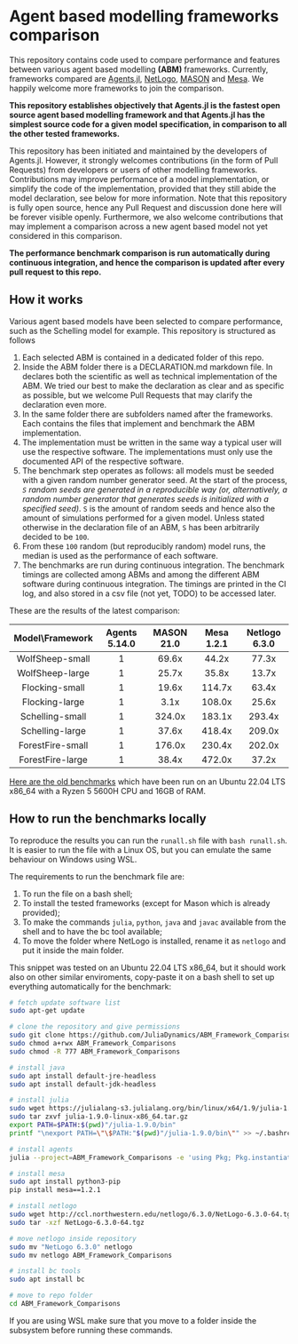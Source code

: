 # Agent based modelling frameworks comparison

This repository contains code used to compare performance and features between various agent based modelling **(ABM)** frameworks. Currently, frameworks compared are [Agents.jl](https://github.com/JuliaDynamics/Agents.jl), [NetLogo](https://github.com/NetLogo/NetLogo), [MASON](https://github.com/eclab/mason) and [Mesa](https://github.com/projectmesa/mesa). We happily welcome more frameworks to join the comparison.

**This repository establishes objectively that Agents.jl is the fastest open source agent based modelling framework and that Agents.jl has the simplest source code for a given model specification, in comparison to all the other tested frameworks.**

This repository has been initiated and maintained by the developers of Agents.jl. However, it strongly welcomes contributions (in the form of Pull Requests) from developers or users of other modelling frameworks. Contributions may improve performance of a model implementation, or simplify the code of the implementation, provided that they still abide the model declaration, see below for more information. Note that this repository is fully open source, hence any Pull Request and discussion done here will be forever visible openly. Furthermore, we also welcome contributions that may implement a comparison across a new agent based model not yet considered in this comparison.

**The performance benchmark comparison is run automatically during continuous integration, and hence the comparison is updated after every pull request to this repo.**

## How it works

Various agent based models have been selected to compare performance, such as the Schelling model for example. This repository is structured as follows

1. Each selected ABM is contained in a dedicated folder of this repo.
1. Inside the ABM folder there is a DECLARATION.md markdown file. In declares both the scientific as well as technical implementation of the ABM. We tried our best to make the declaration as clear and as specific as possible, but we welcome Pull Requests that may clarify the declaration even more.
1. In the same folder there are subfolders named after the frameworks. Each contains the files that implement and benchmark the ABM implementation.
1. The implementation must be written in the same way a typical user will use the respective software. The implementations must only use the documented API of the respective software.
1. The benchmark step operates as follows: all models must be seeded with a given random number generator seed. At the start of the process, _`S` random seeds are generated in a reproducible way (or, alternatively, a random number generator that generates seeds is initialized with a specified seed)_. `S` is the amount of random seeds and hence also the amount of simulations performed for a given model. Unless stated otherwise in the declaration file of an ABM, `S` has been arbitrarily decided to be `100`.
1. From these `100` random (but reproducibly random) model runs, the median is used as the performance of each software.
1. The benchmarks are run during continuous integration. The benchmark timings are collected among ABMs and among the different ABM software during continuous integration. The timings are printed in the CI log, and also stored in a csv file (not yet, TODO) to be accessed later.

These are the results of the latest comparison:

 | Model\Framework  | Agents 5.14.0 | MASON 21.0 | Mesa 1.2.1 | Netlogo 6.3.0 |
|:------------------:|:---------------:|:------------:|:------------:|:---------------:|
 | WolfSheep-small  |      1      |    69.6x    |    44.2x    |     77.3x      |
| WolfSheep-large  |      1      |    25.7x     |    35.8x    |     13.7x      |
|  Flocking-small  |      1     |     19.6x    |   114.7x    |     63.4x      |
|  Flocking-large  |      1      |    3.1x     |   108.0x   |     25.6x      |
| Schelling-small  |      1      |   324.0x    |   183.1x    |     293.4x     |
| Schelling-large  |      1      |    37.6x    |   418.4x    |     209.0x     |
| ForestFire-small |      1      |   176.0x    |   230.4x    |     202.0x     |
| ForestFire-large |      1      |    38.4x    |   472.0x    |     37.2x      |


<!--  better
<table>
    <thead>
        <tr>
            <th>Layer 1</th>
            <th>Layer 2</th>
            <th>Layer 3</th>
        </tr>
    </thead>
    <tbody>
        <tr>
            <td rowspan=4>L1 Name</td>
            <td rowspan=2>L2 Name A</td>
            <td>L3 Name A</td>
        </tr>
        <tr>
            <td>L3 Name B</td>
        </tr>
        <tr>
            <td rowspan=2>L2 Name B</td>
            <td>L3 Name C</td>
        </tr>
        <tr>
            <td>L3 Name D</td>
        </tr>
    </tbody>
</table>

\documentclass{article}
\usepackage{graphicx} % Required for inserting images
\usepackage{multirow}
\usepackage{hhline}
\begin{document}
\begin{table}[ph]
    \begin{tabular}{|c|c|c|c|c|c|}
    \hhline{------}
        \multicolumn{2}{|c|}{Model$\backslash$Framework}  & Agents 5.15.0 & MASON 21.0 & Mesa 1.2.1 & NetLogo 6.3.0 \\ \hline
        \multirow{2}{*}{WolfSheep} & small & 1 & . & 53.7x & 92.1x 
        \\ \hhline{~-----}
        & large & 1 & . & 40.4x & 15.9x \\ \hline
        \multirow{2}{*}{Flocking} & small & 1 & 18.6x & 132.0x & 63.5x 
        \\ \hhline{~-----}
        ~ & large & 1 & 2.0x & 70.5x & 17.0x \\ \hline
        \multirow{2}{*}{Schelling} & small & 1 & 303.4x & 214.5x & 323.5x \\ \hhline{~-----}
        ~ & large & 1 & 50.8x & 404.0x & 209.7x \\ \hline
        \multirow{2}{*}{ForestFire} & small & 1 & 120.0x & 151.1x & 135.0x 
        \\ \hhline{~-----}
        ~ & large & 1 & 35.5x & 445.1x & 53.2x \\ \hline
    \end{tabular}
\end{table}
\end{document}
-->

[Here are the old benchmarks](https://juliadynamics.github.io/Agents.jl/stable/comparison/) which have been run on an Ubuntu 22.04 LTS x86_64 with a Ryzen 5 5600H CPU and 16GB of RAM.

## How to run the benchmarks locally

To reproduce the results you can run the `runall.sh` file with `bash runall.sh`. It is easier to run the file with a Linux OS, but you can emulate the same behaviour on Windows using WSL.

The requirements to run the benchmark file are:

1. To run the file on a bash shell;
1. To install the tested frameworks (except for Mason which is already provided);
1. To make the commands `julia`, `python`, `java` and `javac` available from the shell and to have the bc tool available;
1. To move the folder where NetLogo is installed, rename it as `netlogo` and put it inside the main folder.

This snippet was tested on an Ubuntu 22.04 LTS x86_64, but it should work also on other similar enviroments, copy-paste it on a bash shell to set up everything automatically for the benchmark:

```bash
# fetch update software list
sudo apt-get update

# clone the repository and give permissions
sudo git clone https://github.com/JuliaDynamics/ABM_Framework_Comparisons.git
sudo chmod a+rwx ABM_Framework_Comparisons
sudo chmod -R 777 ABM_Framework_Comparisons

# install java
sudo apt install default-jre-headless
sudo apt install default-jdk-headless

# install julia
sudo wget https://julialang-s3.julialang.org/bin/linux/x64/1.9/julia-1.9.0-linux-x86_64.tar.gz
sudo tar zxvf julia-1.9.0-linux-x86_64.tar.gz
export PATH=$PATH:$(pwd)"/julia-1.9.0/bin"
printf "\nexport PATH=\"\$PATH:"$(pwd)"/julia-1.9.0/bin\"" >> ~/.bashrc

# install agents
julia --project=ABM_Framework_Comparisons -e 'using Pkg; Pkg.instantiate()'

# install mesa
sudo apt install python3-pip
pip install mesa==1.2.1

# install netlogo
sudo wget http://ccl.northwestern.edu/netlogo/6.3.0/NetLogo-6.3.0-64.tgz
sudo tar -xzf NetLogo-6.3.0-64.tgz

# move netlogo inside repository
sudo mv "NetLogo 6.3.0" netlogo
sudo mv netlogo ABM_Framework_Comparisons

# install bc tools
sudo apt install bc

# move to repo folder
cd ABM_Framework_Comparisons
```

If you are using WSL make sure that you move to a folder inside the subsystem before running these commands.

